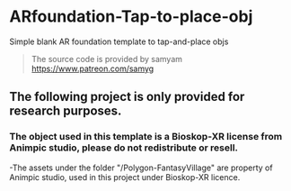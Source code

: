 # ARfoundation-Tap-to-place-obj
Simple blank AR foundation template to tap-and-place objs
>The source code is provided by samyam https://www.patreon.com/samyg 


## The following project is only provided for research purposes.

### The object used in this template is a Bioskop-XR license from Animpic studio, please do not redistribute or resell.
-The assets under the folder "/Polygon-FantasyVillage" are property of Animpic studio, used in this project under Bioskop-XR licence. 
